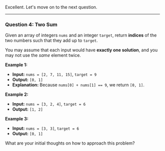 Excellent. Let's move on to the next question.

***

### **Question 4: Two Sum**

Given an array of integers `nums` and an integer `target`, return **indices** of the two numbers such that they add up to `target`.

You may assume that each input would have **exactly one solution**, and you may not use the *same* element twice.

**Example 1:**
* **Input:** `nums = [2, 7, 11, 15]`, `target = 9`
* **Output:** `[0, 1]`
* **Explanation:** Because `nums[0] + nums[1] == 9`, we return `[0, 1]`.

**Example 2:**
* **Input:** `nums = [3, 2, 4]`, `target = 6`
* **Output:** `[1, 2]`

**Example 3:**
* **Input:** `nums = [3, 3]`, `target = 6`
* **Output:** `[0, 1]`

What are your initial thoughts on how to approach this problem?

#